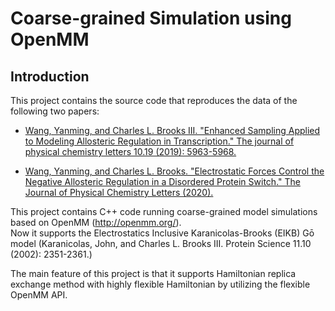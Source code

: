 # Coarse-grained Simulation using OpenMM
## Introduction 

This project contains the source code that reproduces the data of the following two papers: 

- [Wang, Yanming, and Charles L. Brooks III. "Enhanced Sampling Applied to Modeling Allosteric Regulation in Transcription." The journal of physical chemistry letters 10.19 (2019): 5963-5968.](https://doi.org/10.1021/acs.jpclett.9b03618)

- [Wang, Yanming, and Charles L. Brooks. "Electrostatic Forces Control the Negative Allosteric Regulation in a Disordered Protein Switch." The Journal of Physical Chemistry Letters (2020).](https://doi.org/10.1021/acs.jpclett.9b02226)

This project contains C++ code running coarse-grained model simulations based on OpenMM (http://openmm.org/). <br>
Now it supports the Electrostatics Inclusive Karanicolas-Brooks (EIKB) Gō model (Karanicolas, John, and Charles L. Brooks III. Protein Science 11.10 (2002): 2351-2361.) <br>

The main feature of this project is that it supports Hamiltonian replica exchange method with highly flexible Hamiltonian by utilizing the flexible OpenMM API.
